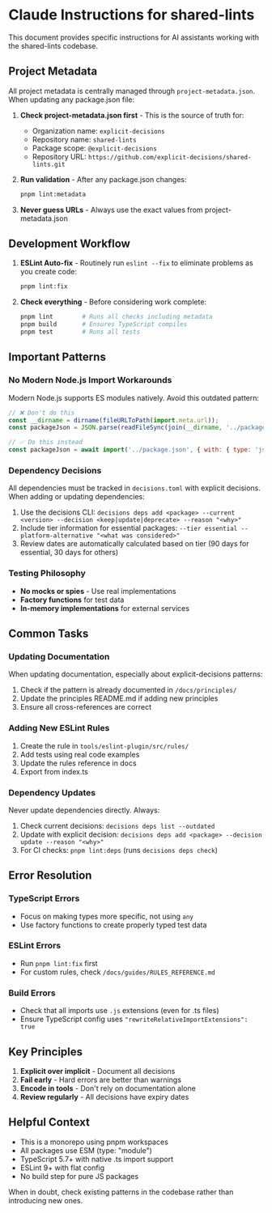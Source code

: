 # Claude Instructions for shared-lints

This document provides specific instructions for AI assistants working with the shared-lints codebase.

## Project Metadata

All project metadata is centrally managed through `project-metadata.json`. When updating any package.json file:

1. **Check project-metadata.json first** - This is the source of truth for:
   - Organization name: `explicit-decisions`
   - Repository name: `shared-lints`
   - Package scope: `@explicit-decisions`
   - Repository URL: `https://github.com/explicit-decisions/shared-lints.git`

2. **Run validation** - After any package.json changes:

   ```bash
   pnpm lint:metadata
   ```

3. **Never guess URLs** - Always use the exact values from project-metadata.json

## Development Workflow

1. **ESLint Auto-fix** - Routinely run `eslint --fix` to eliminate problems as you create code:

   ```bash
   pnpm lint:fix
   ```

2. **Check everything** - Before considering work complete:

   ```bash
   pnpm lint        # Runs all checks including metadata
   pnpm build       # Ensures TypeScript compiles
   pnpm test        # Runs all tests
   ```

## Important Patterns

### No Modern Node.js Import Workarounds

Modern Node.js supports ES modules natively. Avoid this outdated pattern:

```javascript
// ❌ Don't do this
const __dirname = dirname(fileURLToPath(import.meta.url));
const packageJson = JSON.parse(readFileSync(join(__dirname, '../package.json'), 'utf8'));

// ✅ Do this instead
const packageJson = await import('../package.json', { with: { type: 'json' } });
```

### Dependency Decisions

All dependencies must be tracked in `decisions.toml` with explicit decisions. When adding or updating dependencies:

1. Use the decisions CLI: `decisions deps add <package> --current <version> --decision <keep|update|deprecate> --reason "<why>"`
2. Include tier information for essential packages: `--tier essential --platform-alternative "<what was considered>"`
3. Review dates are automatically calculated based on tier (90 days for essential, 30 days for others)

### Testing Philosophy

- **No mocks or spies** - Use real implementations
- **Factory functions** for test data
- **In-memory implementations** for external services

## Common Tasks

### Updating Documentation

When updating documentation, especially about explicit-decisions patterns:

1. Check if the pattern is already documented in `/docs/principles/`
2. Update the principles README.md if adding new principles
3. Ensure all cross-references are correct

### Adding New ESLint Rules

1. Create the rule in `tools/eslint-plugin/src/rules/`
2. Add tests using real code examples
3. Update the rules reference in docs
4. Export from index.ts

### Dependency Updates

Never update dependencies directly. Always:

1. Check current decisions: `decisions deps list --outdated`
2. Update with explicit decision: `decisions deps add <package> --decision update --reason "<why>"`
3. For CI checks: `pnpm lint:deps` (runs `decisions deps check`)

## Error Resolution

### TypeScript Errors

- Focus on making types more specific, not using `any`
- Use factory functions to create properly typed test data

### ESLint Errors

- Run `pnpm lint:fix` first
- For custom rules, check `/docs/guides/RULES_REFERENCE.md`

### Build Errors

- Check that all imports use `.js` extensions (even for .ts files)
- Ensure TypeScript config uses `"rewriteRelativeImportExtensions": true`

## Key Principles

1. **Explicit over implicit** - Document all decisions
2. **Fail early** - Hard errors are better than warnings
3. **Encode in tools** - Don't rely on documentation alone
4. **Review regularly** - All decisions have expiry dates

## Helpful Context

- This is a monorepo using pnpm workspaces
- All packages use ESM (type: "module")
- TypeScript 5.7+ with native .ts import support
- ESLint 9+ with flat config
- No build step for pure JS packages

When in doubt, check existing patterns in the codebase rather than introducing new ones.

